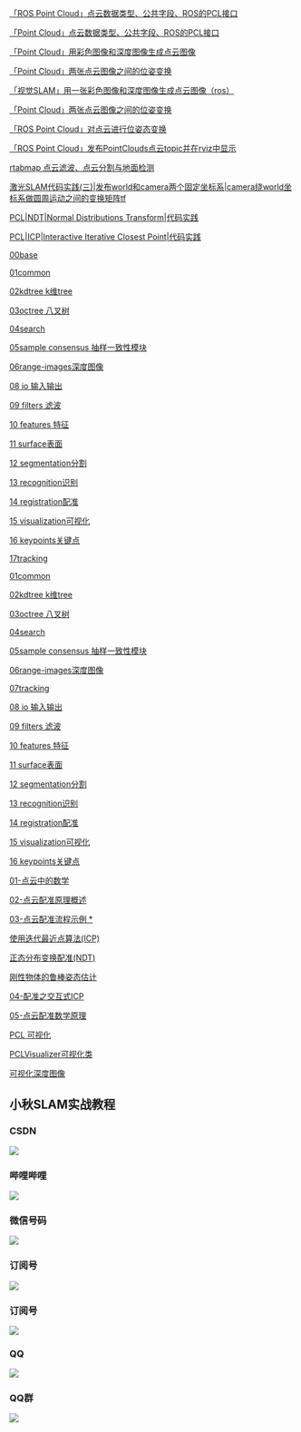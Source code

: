 [「ROS Point Cloud」点云数据类型、公共字段、ROS的PCL接口](https://blog.csdn.net/qq_21950671/article/details/121673843)

[「Point Cloud」点云数据类型、公共字段、ROS的PCL接口](https://chunqiushenye.blog.csdn.net/article/details/121673843)

[「Point Cloud」用彩色图像和深度图像生成点云图像](https://chunqiushenye.blog.csdn.net/article/details/121678165)

[「Point Cloud」两张点云图像之间的位姿变换](https://chunqiushenye.blog.csdn.net/article/details/121694704)

[「视觉SLAM」用一张彩色图像和深度图像生成点云图像（ros）](https://blog.csdn.net/qq_21950671/article/details/121678165)

[「Point Cloud」两张点云图像之间的位姿变换](https://blog.csdn.net/qq_21950671/article/details/121694704)

[「ROS Point Cloud」对点云进行位姿态变换](https://blog.csdn.net/qq_21950671/article/details/121773405)

[「ROS Point Cloud」发布PointClouds点云topic并在rviz中显示](https://blog.csdn.net/qq_21950671/article/details/119819293)

[rtabmap 点云滤波、点云分割与地面检测](https://blog.csdn.net/qq_21950671/article/details/123345643)

[激光SLAM代码实践(三)|发布world和camera两个固定坐标系|camera绕world坐标系做圆周运动之间的变换矩阵tf](https://zhuanlan.zhihu.com/p/380864028)

[PCL|NDT|Normal Distributions Transform|代码实践](https://zhuanlan.zhihu.com/p/376741072)

[PCL|ICP|Interactive Iterative Closest Point|代码实践](https://zhuanlan.zhihu.com/p/376740403)

[00base](00base)

[01common](01common )

[02kdtree k维tree](02kdtree)

[03octree 八叉树](03octree)

[04search](04search)

[05sample consensus  抽样一致性模块](05sampleconsensus抽样一致性模块)

[06range-images深度图像](06range-images深度图像)

[08 io 输入输出](08IO输入输出)

[09 filters 滤波](09filters滤波)

[10 features 特征](10features特征)

[11 surface表面 ](11surface表面 )

[12 segmentation分割](12segmentation分割)

[13 recognition识别](13recognition识别)

[14 registration配准](14registration配准)

[15 visualization可视化](15visualization可视化)

[16 keypoints关键点](16keypoints关键点)

[17tracking](17tracking )

[01common](https://github.com/HuangCongQing/pcl-learning/blob/master/01common)

[02kdtree k维tree](https://github.com/HuangCongQing/pcl-learning/blob/master/02kdtree)

[03octree 八叉树](https://github.com/HuangCongQing/pcl-learning/blob/master/03octree)

[04search](https://github.com/HuangCongQing/pcl-learning/blob/master/04search)

[05sample consensus 抽样一致性模块](https://github.com/HuangCongQing/pcl-learning/blob/master/05sampleconsensus)

[06range-images深度图像](https://github.com/HuangCongQing/pcl-learning/blob/master/06range-images)

[07tracking](https://github.com/HuangCongQing/pcl-learning/blob/master/17tracking)

[08 io 输入输出](https://github.com/HuangCongQing/pcl-learning/blob/master/08IO%E8%BE%93%E5%85%A5%E8%BE%93%E5%87%BA)

[09 filters 滤波](https://github.com/HuangCongQing/pcl-learning/blob/master/09filters%E6%BB%A4%E6%B3%A2)

[10 features 特征](https://github.com/HuangCongQing/pcl-learning/blob/master/10features%E7%89%B9%E5%BE%81)

[11 surface表面](https://github.com/HuangCongQing/pcl-learning/blob/master/11surface%E8%A1%A8%E9%9D%A2)

[12 segmentation分割](https://github.com/HuangCongQing/pcl-learning/blob/master/12segmentation%E5%88%86%E5%89%B2)

[13 recognition识别](https://github.com/HuangCongQing/pcl-learning/blob/master/13recognition%E8%AF%86%E5%88%AB)

[14 registration配准](https://github.com/HuangCongQing/pcl-learning/blob/master/14registration%E9%85%8D%E5%87%86)

[15 visualization可视化](https://github.com/HuangCongQing/pcl-learning/blob/master/15visualization%E5%8F%AF%E8%A7%86%E5%8C%96)

[16 keypoints关键点](https://github.com/HuangCongQing/pcl-learning/blob/master/16keypoints%E5%85%B3%E9%94%AE%E7%82%B9)

[01-点云中的数学](http://robot.czxy.com/docs/pcl/chapter03/point_cloud_math/)

[02-点云配准原理概述](http://robot.czxy.com/docs/pcl/chapter03/registration_intro/)

[03-点云配准流程示例 *](http://robot.czxy.com/docs/pcl/chapter03/registration/)

[使用迭代最近点算法(ICP)](http://robot.czxy.com/docs/pcl/chapter03/registration/#icp)

[正态分布变换配准(NDT)](http://robot.czxy.com/docs/pcl/chapter03/registration/#ndt)

[刚性物体的鲁棒姿态估计](http://robot.czxy.com/docs/pcl/chapter03/registration/#_9)

[04-配准之交互式ICP](http://robot.czxy.com/docs/pcl/chapter03/registration_interactive_icp/)

[05-点云配准数学原理](http://robot.czxy.com/docs/pcl/chapter03/registration_theory/)

[PCL 可视化](https://www.cnblogs.com/li-yao7758258/p/6442156.html)

[PCLVisualizer可视化类](https://www.cnblogs.com/li-yao7758258/p/6445127.html)

[可视化深度图像](https://www.cnblogs.com/li-yao7758258/p/6444207.html)

## 小秋SLAM实战教程
### CSDN
![](../iamge/csdn.jpg)

### 哔哩哔哩
![](../iamge/bilibili.jpg)

### 微信号码
![](../iamge/weixin.jpg)

### 订阅号
![](../iamge/xiaoqiuslambiji.jpg)

### 订阅号
![](../iamge/xiaoqiuslamshizhanjiaocheng.jpg)

### QQ
![](../iamge/qq.jpg)

### QQ群
![](../iamge/qqqun.jpg)
